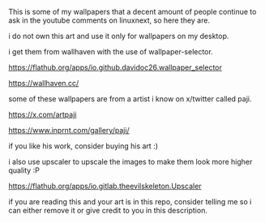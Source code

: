 This is some of my wallpapers that a decent amount of people continue to ask in the youtube comments on linuxnext, so here they are.

i do not own this art and use it only for wallpapers on my desktop.

i get them from wallhaven with the use of wallpaper-selector.

https://flathub.org/apps/io.github.davidoc26.wallpaper_selector

https://wallhaven.cc/

some of these wallpapers are from a artist i know on x/twitter called paji.

https://x.com/artpaji

https://www.inprnt.com/gallery/paji/

if you like his work, consider buying his art :)

i also use upscaler to upscale the images to make them look more higher quality :P

https://flathub.org/apps/io.gitlab.theevilskeleton.Upscaler

if you are reading this and your art is in this repo, consider telling me so i can either remove it or give credit to you in this description.



